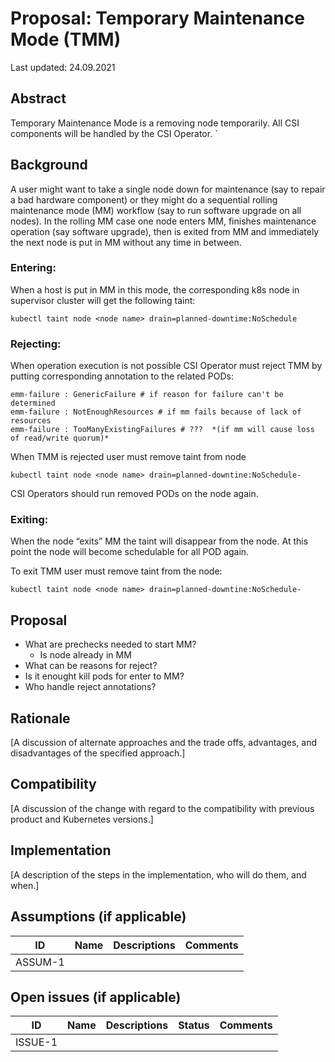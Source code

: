 # Proposal: Temporary Maintenance Mode (TMM)

Last updated: 24.09.2021


## Abstract

Temporary Maintenance Mode is a removing node temporarily. All CSI components will be handled by the CSI Operator.
`
## Background

A user might want to take a single node down for maintenance (say to repair a bad hardware component) or they might do a sequential rolling maintenance mode (MM) workflow (say to run software upgrade on all nodes). In the rolling MM case one node enters MM, finishes maintenance operation (say software upgrade), then is exited from MM and immediately the next node is put in MM without any time in between.


### Entering:

When a host is put in MM in this mode, the corresponding k8s node in supervisor cluster will get the following taint:
```
kubectl taint node <node name> drain=planned-downtime:NoSchedule
```

### Rejecting:

When operation execution is not possible CSI Operator must reject TMM by putting corresponding annotation to the related PODs:
```
emm-failure : GenericFailure # if reason for failure can't be determined
emm-failure : NotEnoughResources # if mm fails because of lack of resources
emm-failure : TooManyExistingFailures # ???  *(if mm will cause loss of read/write quorum)*
```
When TMM is rejected user must remove taint from node
```
kubectl taint node <node name> drain=planned-downtine:NoSchedule-
```
CSI Operators should run removed PODs on the node again.

### Exiting:
When the node “exits” MM the taint will disappear from the node. At this point the node will become schedulable for all POD again.

To exit TMM user must remove taint from the node:
```
kubectl taint node <node name> drain=planned-downtine:NoSchedule-
```

## Proposal

* What are prechecks needed to start MM?
  * Is node already in MM
* What can be reasons for reject? 
* Is it enought kill pods for enter to MM?
* Who handle reject annotations?

## Rationale

[A discussion of alternate approaches and the trade offs, advantages, and disadvantages of the specified approach.]

## Compatibility

[A discussion of the change with regard to the compatibility with previous product and Kubernetes versions.]

## Implementation

[A description of the steps in the implementation, who will do them, and when.]

## Assumptions (if applicable)

ID | Name | Descriptions | Comments
---| -----| -------------| --------
ASSUM-1 |   |   |


## Open issues (if applicable)

ID | Name | Descriptions | Status | Comments
---| -----| -------------| ------ | --------
ISSUE-1 |   |   |   |   

